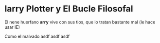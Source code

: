 # larry Plotter y El Bucle Filosofal
El nene huerfano **arry** vive con sus tios, 
que lo tratan bastante mal (le hace usar IE)

Como el malvado asdf asdf asdf 
